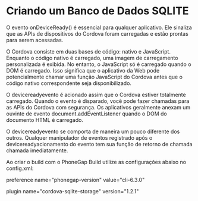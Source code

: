 # Criando um Banco de Dados SQLITE

O evento onDeviceReady() é essencial para qualquer aplicativo. Ele sinaliza que as APIs de dispositivos do Cordova foram carregadas e estão prontas para serem acessadas.

O Cordova consiste em duas bases de código: nativo e JavaScript. Enquanto o código nativo é carregado, uma imagem de carregamento personalizada é exibida. No entanto, o JavaScript só é carregado quando o DOM é carregado. Isso significa que o aplicativo da Web pode potencialmente chamar uma função JavaScript do Cordova antes que o código nativo correspondente seja disponibilizado.

O devicereadyevento é acionado assim que o Cordova estiver totalmente carregado. Quando o evento é disparado, você pode fazer chamadas para as APIs do Cordova com segurança. Os aplicativos geralmente anexam um ouvinte de evento document.addEventListener quando o DOM do documento HTML é carregado.

O devicereadyevento se comporta de maneira um pouco diferente dos outros. Qualquer manipulador de eventos registrado após o devicereadyacionamento do evento tem sua função de retorno de chamada chamada imediatamente.

Ao criar o build com o PhoneGap Build utilize as configurações abaixo no config.xml:

preference name="phonegap-version" value="cli-6.3.0"

plugin name="cordova-sqlite-storage" version="1.2.1"
